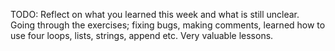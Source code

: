 TODO: Reflect on what you learned this week and what is still unclear.
Going through the exercises; fixing bugs, making comments, learned how to use four loops, lists, strings, append etc. Very valuable lessons.